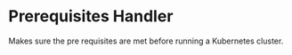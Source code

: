 Prerequisites Handler
=========

Makes sure the pre requisites are met before running a Kubernetes cluster.
